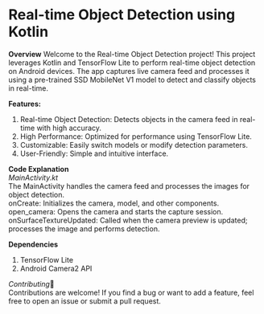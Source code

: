 # Real-time Object Detection using Kotlin

**Overview**
Welcome to the Real-time Object Detection project! This project leverages Kotlin and TensorFlow Lite to perform real-time object detection on Android devices. The app captures live camera feed and processes it using a pre-trained SSD MobileNet V1 model to detect and classify objects in real-time.

**Features:**
1. Real-time Object Detection: Detects objects in the camera feed in real-time with high accuracy.
2. High Performance: Optimized for performance using TensorFlow Lite.
3. Customizable: Easily switch models or modify detection parameters.
4. User-Friendly: Simple and intuitive interface.

**Code Explanation** <br/>
*MainActivity.kt* <br/>
The MainActivity handles the camera feed and processes the images for object detection.<br/>
onCreate: Initializes the camera, model, and other components.<br/>
open_camera: Opens the camera and starts the capture session.<br/>
onSurfaceTextureUpdated: Called when the camera preview is updated; processes the image and performs detection.<br/>

**Dependencies** <br/>
1. TensorFlow Lite
2. Android Camera2 API
   
*Contributing*🤝 <br/>
Contributions are welcome! If you find a bug or want to add a feature, feel free to open an issue or submit a pull request.
